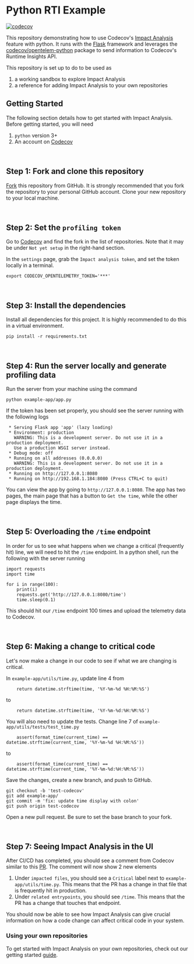 # Python RTI Example

[![codecov](https://codecov.io/gh/codecov/impact-analysis-example-python/branch/main/graph/badge.svg)](https://codecov.io/gh/codecov/impact-analysis-example-python)

This repository demonstrating how to use Codecov's [Impact Analysis](https://about.codecov.io/product/feature/impact-analysis/) feature with python. It runs with the [Flask](https://flask.palletsprojects.com/en/2.1.x/) framework and leverages the [codecov/opentelem-python](https://github.com/codecov/opentelem-python) package to send information to Codecov's Runtime Insights API.

This repository is set up to do to be used as
1. a working sandbox to explore Impact Analysis
1. a reference for adding Impact Analysis to your own repositories

## Getting Started

The following section details how to get started with Impact Analysis. Before getting started, you will need
1. `python` version 3+
2. An account on [Codecov](https://about.codecov.com)

<br />

**Step 1: Fork and clone this repository**
-------------

[Fork](https://docs.github.com/en/get-started/quickstart/fork-a-repo#forking-a-repository) this repository from GitHub. It is strongly recommended that you fork the repository to your personal GitHub account.
Clone your new repository to your local machine.

<br />

**Step 2: Set the `profiling token`**
-------------

Go to [Codecov](https://app.codecov.io/gh) and find the fork in the list of repositories. Note that it may be under `Not yet setup` in the right-hand section.

In the `settings` page, grab the `Impact analysis token`, and set the token locally in a terminal.
```
export CODECOV_OPENTELEMETRY_TOKEN='***'
```

<br />

**Step 3: Install the dependencies**
-------------

Install all dependencies for this project. It is highly recommended to do this in a virtual environment.
```
pip install -r requirements.txt
```

<br />

**Step 4: Run the server locally and generate profiling data**
-------------

Run the server from your machine using the command
```
python example-app/app.py
```
If the token has been set properly, you should see the server running with the following logs
```
 * Serving Flask app 'app' (lazy loading)
 * Environment: production
   WARNING: This is a development server. Do not use it in a production deployment.
   Use a production WSGI server instead.
 * Debug mode: off
 * Running on all addresses (0.0.0.0)
   WARNING: This is a development server. Do not use it in a production deployment.
 * Running on http://127.0.0.1:8080
 * Running on http://192.168.1.184:8080 (Press CTRL+C to quit)
```

You can view the app by going to `http://127.0.0.1:8080`.
The app has two pages, the main page that has a button to `Get the time`, while the other page displays the time.

<br />

**Step 5: Overloading the `/time` endpoint**
-------------

In order for us to see what happens when we change a critical (frequently hit) line, we will need to hit the `/time` endpoint. In a python shell, run the following with the server running
```
import requests
import time

for i in range(100):
    print(i)
    requests.get('http://127.0.0.1:8080/time')
    time.sleep(0.1)
```
This should hit our `/time` endpoint 100 times and upload the telemetry data to Codecov.

<br />

**Step 6: Making a change to critical code**
-------------

Let's now make a change in our code to see if what we are changing is critical.

In `example-app/utils/time.py`, update line 4 from
```
    return datetime.strftime(time, '%Y-%m-%d %H:%M:%S')
```
to
```
    return datetime.strftime(time, '%Y-%m-%d:%H:%M:%S')
```


You will also need to update the tests. Change line 7 of `example-app/utils/tests/test_time.py`
```
    assert(format_time(current_time) == datetime.strftime(current_time, '%Y-%m-%d %H:%M:%S'))
```
to
```
    assert(format_time(current_time) == datetime.strftime(current_time, '%Y-%m-%d:%H:%M:%S'))
```

Save the changes, create a new branch, and push to GitHub.
```
git checkout -b 'test-codecov'
git add example-app/
git commit -m 'fix: update time display with colon'
git push origin test-codecov
```
Open a new pull request. Be sure to set the base branch to your fork.

<br />

**Step 7: Seeing Impact Analysis in the UI**
-------------

After CI/CD has completed, you should see a comment from Codecov similar to this [PR](https://github.com/codecov/impact-analysis-example-python/pull/14). The comment will now show 2 new elements

1. Under `impacted files`, you should see a `Critical` label next to `example-app/utils/time.py`. This means that the PR has a change in that file that is frequently hit in production.
2. Under `related entrypoints`, you should see `/time`. This means that the PR has a change that touches that endpoint.

You should now be able to see how Impact Analysis can give crucial information on how a code change can affect critical code in your system.

### Using your own repositories
To get started with Impact Analysis on your own repositories, check out our getting started [guide](https://docs.codecov.com/docs/impact-analysis-python).
